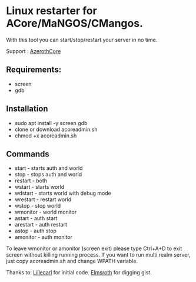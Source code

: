 # Linux restarter for ACore/MaNGOS/CMangos.
With this tool you can start/stop/restart your server in no time.

Support : [AzerothCore](http://azerothcore.org)

## Requirements:
- screen
- gdb

## Installation
- sudo apt install -y screen gdb
- clone or download acoreadmin.sh
- chmod +x acoreadmin.sh

## Commands
- start - starts auth and world
- stop - stops auth and world
- restart - both
- wstart - starts world
- wdstart - starts world with debug mode
- wrestart - restart world
- wstop - stop world
- wmonitor - world monitor
- astart - auth start
- arestart - auth restart
- astop - auth stop
- amonitor - auth monitor

To leave wmonitor or amonitor (screen exit) please type Ctrl+A+D to exit screen without killing running process.
If you want to run multi realm server, just copy acoreadmin.sh and change WPATH variable.

Thanks to:
[Lillecarl](https://gist.github.com/Lillecarl) for initial code.
[Elmsroth](https://www.getmangos.eu/profile/16315-elmsroth/) for digging gist.

